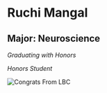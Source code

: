 # Ruchi Mangal

## Major: Neuroscience

*Graduating with Honors*

*Honors Student*

<img class="markdownImage" src="./markdownAssetPath/Congrats-from-LBC.png" alt="Congrats From LBC"/>